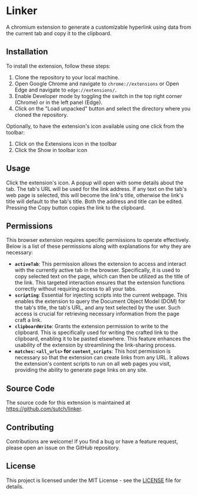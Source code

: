 # Linker

A chromium extension to generate a customizable hyperlink using data from the current tab and copy it to the clipboard.

## Installation

To install the extension, follow these steps:

1. Clone the repository to your local machine.
2. Open Google Chrome and navigate to `chrome://extensions` or Open Edge and navigate to `edge://extensions/`.
3. Enable Developer mode by toggling the switch in the top right corner (Chrome) or in the left panel (Edge).
4. Click on the "Load unpacked" button and select the directory where you cloned the repository.

Optionally, to have the extension's icon available using one click from the toolbar:
1. Click on the Extensions icon in the toolbar
2. Click the Show in toolbar icon

## Usage

Click the extension's icon. A popup will open with some details about the tab. The tab's URL will be used for the link address. If any text on the tab's web page is selected, this will become the link's title, otherwise the link's title will default to the tab's title. Both the address and title can be edited. Pressing the Copy button copies the link to the clipboard.

## Permissions

This browser extension requires specific permissions to operate effectively. Below is a list of these permissions along with explanations for why they are necessary:

- **`activeTab`**: This permission allows the extension to access and interact with the currently active tab in the browser. Specifically, it is used to copy selected text on the page, which can then be utilized as the title of the link. This targeted interaction ensures that the extension functions correctly without requiring access to all your tabs.
- **`scripting`**: Essential for injecting scripts into the current webpage. This enables the extension to query the Document Object Model (DOM) for the tab's title, the tab's URL, and any text selected by the user. Such access is crucial for retrieving necessary information from the page craft a link.
- **`clipboardWrite`**: Grants the extension permission to write to the clipboard. This is specifically used for writing the crafted link to the clipboard, enabling it to be pasted elsewhere. This feature enhances the usability of the extension by streamlining the link-sharing process.
- **`matches`: `<all_urls>` for `content_scripts`**: This host permission is necessary so that the extension can create links from any URL. It allows the extension's content scripts to run on all web pages you visit, providing the ability to generate page links on any site.

## Source Code

The source code for this extension is maintained at https://github.com/sutch/linker.

## Contributing

Contributions are welcome! If you find a bug or have a feature request, please open an issue on the GitHub repository.

## License

This project is licensed under the MIT License - see the [LICENSE](LICENSE) file for details.
